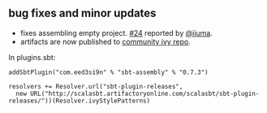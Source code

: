 ## bug fixes and minor updates
- fixes assembling empty project. [#24][#24] reported by [@ijuma][@ijuma].
- artifacts are now published to [community ivy repo][community].

In plugins.sbt:

    addSbtPlugin("com.eed3si9n" % "sbt-assembly" % "0.7.3")

    resolvers += Resolver.url("sbt-plugin-releases",
      new URL("http://scalasbt.artifactoryonline.com/scalasbt/sbt-plugin-releases/"))(Resolver.ivyStylePatterns)

  [#24]: https://github.com/sbt/sbt-assembly/issues/24
  [@ijuma]: https://github.com/ijuma
  [community]: http://www.scala-sbt.org/community-plugins.html#communityrepo
